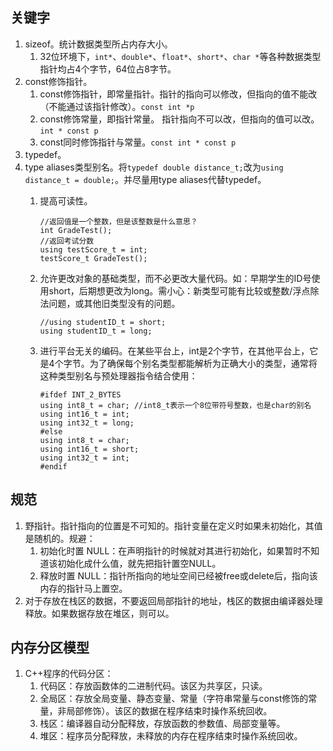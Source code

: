 ## 关键字
1. sizeof。统计数据类型所占内存大小。
   1. 32位环境下，`int*`、`double*`、`float*`、`short*`、`char *`等各种数据类型指针均占4个字节，64位占8字节。
2. const修饰指针。
   1. const修饰指针，即常量指针。指针的指向可以修改，但指向的值不能改（不能通过该指针修改）。`const int *p`
   2. const修饰常量，即指针常量。 指针指向不可以改，但指向的值可以改。`int * const p`
   3. const同时修饰指针与常量。`const int * const p`
2. typedef。
2. type aliases类型别名。将`typedef double distance_t;`改为`using distance_t = double;`。并尽量用type aliases代替typedef。
   1. 提高可读性。
   
          //返回值是一个整数，但是该整数是什么意思？
          int GradeTest();
          //返回考试分数
          using testScore_t = int;
          testScore_t GradeTest();
   1. 允许更改对象的基础类型，而不必更改大量代码。如：早期学生的ID号使用short，后期想更改为long。需小心：新类型可能有比较或整数/浮点除法问题，或其他旧类型没有的问题。
         
          //using studentID_t = short; 
          using studentID_t = long;
   1. 进行平台无关的编码。在某些平台上，int是2个字节，在其他平台上，它是4个字节。为了确保每个别名类型都能解析为正确大小的类型，通常将这种类型别名与预处理器指令结合使用：
   
          #ifdef INT_2_BYTES
          using int8_t = char; //int8_t表示一个8位带符号整数，也是char的别名
          using int16_t = int;
          using int32_t = long;
          #else
          using int8_t = char;
          using int16_t = short;
          using int32_t = int;
          #endif
## 规范
1. 野指针。指针指向的位置是不可知的。指针变量在定义时如果未初始化，其值是随机的。规避：
   1. 初始化时置 NULL：在声明指针的时候就对其进行初始化，如果暂时不知道该初始化成什么值，就先把指针置空NULL。
   2. 释放时置 NULL：指针所指向的地址空间已经被free或delete后，指向该内存的指针马上置空。
2. 对于存放在栈区的数据，不要返回局部指针的地址，栈区的数据由编译器处理释放。如果数据存放在堆区，则可以。
## 内存分区模型
1. C++程序的代码分区：
   1. 代码区：存放函数体的二进制代码。该区为共享区，只读。
   2. 全局区：存放全局变量、静态变量、常量（字符串常量与const修饰的常量，非局部修饰）。该区的数据在程序结束时操作系统回收。
   3. 栈区：编译器自动分配释放，存放函数的参数值、局部变量等。
   4. 堆区：程序员分配释放，未释放的内存在程序结束时操作系统回收。
